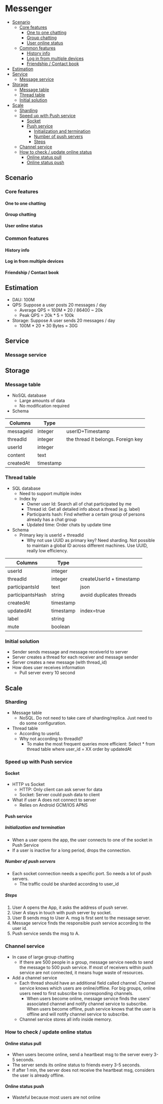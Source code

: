 # Messenger

<!-- MarkdownTOC -->

- [Scenario](#scenario)
	- [Core features](#core-features)
		- [One to one chatting](#one-to-one-chatting)
		- [Group chatting](#group-chatting)
		- [User online status](#user-online-status)
	- [Common features](#common-features)
		- [History info](#history-info)
		- [Log in from multiple devices](#log-in-from-multiple-devices)
		- [Friendship / Contact book](#friendship--contact-book)
- [Estimation](#estimation)
- [Service](#service)
	- [Message service](#message-service)
- [Storage](#storage)
	- [Message table](#message-table)
	- [Thread table](#thread-table)
	- [Initial solution](#initial-solution)
- [Scale](#scale)
	- [Sharding](#sharding)
	- [Speed up with Push service](#speed-up-with-push-service)
		- [Socket](#socket)
		- [Push service](#push-service)
			- [Initialization and termination](#initialization-and-termination)
			- [Number of push servers](#number-of-push-servers)
			- [Steps](#steps)
	- [Channel service](#channel-service)
	- [How to check / update online status](#how-to-check--update-online-status)
		- [Online status pull](#online-status-pull)
		- [Online status push](#online-status-push)

<!-- /MarkdownTOC -->

## Scenario
### Core features
#### One to one chatting
#### Group chatting
#### User online status

### Common features
#### History info
#### Log in from multiple devices
#### Friendship / Contact book

## Estimation
* DAU: 100M 
* QPS: Suppose a user posts 20 messages / day
	- Average QPS = 100M * 20 / 86400 ~ 20k
	- Peak QPS = 20k * 5 = 100k
* Storage: Suppose A user sends 20 messages / day
	- 100M * 20 * 30 Bytes = 30G

## Service
### Message service

## Storage
### Message table
* NoSQL database
	- Large amounts of data
	- No modification required
* Schema

| Columns   | Type      |                  | 
|-----------|-----------|------------------| 
| messageId | integer   | userID+Timestamp | 
| threadId  | integer   | the thread it belongs. Foreign key  | 
| userId    | integer   |                  | 
| content   | text      |                  | 
| createdAt | timestamp |                  | 

### Thread table
* SQL database
    - Need to support multiple index
    - Index by 
    	+ Owner user Id: Search all of chat participated by me
    	+ Thread id: Get all detailed info about a thread (e.g. label)
    	+ Participants hash: Find whether a certain group of persons already has a chat group
    	+ Updated time: Order chats by update time
* Schema
	- Primary key is userId + threadId
		+ Why not use UUID as primary key? Need sharding. Not possible to maintain a global ID across different machines. Use UUID, really low efficiency.

| Columns          | Type      |                          | 
|------------------|-----------|--------------------------| 
| userId           | integer   |                          | 
| threadId         | integer   | createUserId + timestamp | 
| participantsId   | text      | json                     | 
| participantsHash | string    | avoid duplicates threads | 
| createdAt        | timestamp |                          | 
| updatedAt        | timestamp | index=true               | 
| label            | string    |                          | 
| mute             | boolean   |                          | 

### Initial solution
* Sender sends message and message receiverId to server
* Server creates a thread for each receiver and message sender
* Server creates a new message (with thread_id)
* How does user receives information
	- Pull server every 10 second

## Scale
### Sharding
* Message table
	- NoSQL. Do not need to take care of sharding/replica. Just need to do some configuration. 
* Thread table
	- According to userId. 
	- Why not according to threadId?
		+ To make the most frequent queries more efficient: Select * from thread table where user_id = XX order by updatedAt

### Speed up with Push service
#### Socket
* HTTP vs Socket
	- HTTP: Only client can ask server for data
	- Socket: Server could push data to client
* What if user A does not connect to server
	- Relies on Android GCM/IOS APNS

#### Push service
##### Initialization and termination
* When a user opens the app, the user connects to one of the socket in Push Service
* If a user is inactive for a long period, drops the connection. 

##### Number of push servers
* Each socket connection needs a specific port. So needs a lot of push servers. 
	- The traffic could be sharded according to user_id

##### Steps
1. User A opens the App, it asks the address of push server.
2. User A stays in touch with push server by socket. 
3. User B sends msg to User A. msg is first sent to the message server.
4. Message service finds the responsible push service according to the user id.
5. Push service sends the msg to A.

### Channel service
* In case of large group chatting
	- If there are 500 people in a group, message service needs to send the message to 500 push service. If most of receivers within push service are not connected, it means huge waste of resources. 
* Add a channel service
	- Each thread should have an additional field called channel. Channel service knows which users are online/offline. For big groups, online users need to first subscribe to corresponding channels. 
		+ When users become online, message service finds the users' associated channel and notify channel service to subscribe. When users become offline, push service knows that the user is offline and will notify channel service to subscribe. 
	- Channel service stores all info inside memory. 

### How to check / update online status
#### Online status pull
* When users become online, send a heartbeat msg to the server every 3-5 seconds. 
* The server sends its online status to friends every 3-5 seconds. 
* If after 1 min, the server does not receive the heartbeat msg, considers the user is already offline. 

#### Online status push
* Wasteful because most users are not online
